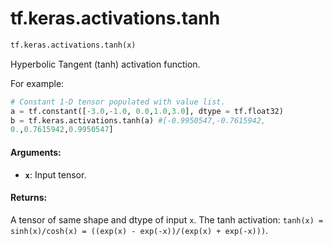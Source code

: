 <div itemscope itemtype="http://developers.google.com/ReferenceObject">
<meta itemprop="name" content="tf.keras.activations.tanh" />
<meta itemprop="path" content="Stable" />
</div>

# tf.keras.activations.tanh

``` python
tf.keras.activations.tanh(x)
```

Hyperbolic Tangent (tanh) activation function.

For example:

```python
# Constant 1-D tensor populated with value list.
a = tf.constant([-3.0,-1.0, 0.0,1.0,3.0], dtype = tf.float32)
b = tf.keras.activations.tanh(a) #[-0.9950547,-0.7615942,
0.,0.7615942,0.9950547]
```
#### Arguments:

* <b>`x`</b>: Input tensor.


#### Returns:

A tensor of same shape and dtype of input `x`.
The tanh activation: `tanh(x) = sinh(x)/cosh(x) = ((exp(x) -
exp(-x))/(exp(x) + exp(-x)))`.